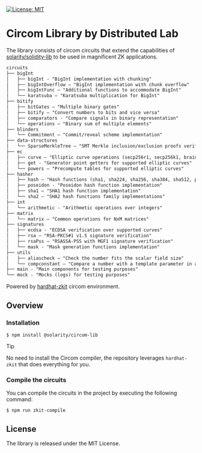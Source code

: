 [![License: MIT](https://img.shields.io/badge/License-MIT-yellow.svg)](https://opensource.org/licenses/MIT)

# Circom Library by Distributed Lab

The library consists of circom circuits that extend the capabilities of [solarity/solidity-lib](https://github.com/dl-solarity/solidity-lib) to be used in magnificent ZK applications.

```md
circuits
├── bigInt
│   ├── bigInt - "BigInt implementation with chunking"
│   ├── bigIntOverflow — "BigInt implementation with chunk overflow"
│   ├── bigIntFunc — "Additional functions to accommodate BigInt"
│   └── karatsuba — "Karatsuba multiplication for BigInt"
├── bitify
│   ├── bitGates — "Multiple binary gates"
│   ├── bitify — "Convert numbers to bits and vice versa"
│   ├── comparators - "Compare signals in binary representation"
│   └── operations — "Binary sum of multiple elements"
├── blinders
│   └── Commitment — "Commit/reveal scheme implementation"
├── data-structures    
│   └── SparseMerkleTree — "SMT Merkle inclusion/exclusion proofs verification"
├── ec
│   ├── curve — "Elliptic curve operations (secp256r1, secp256k1, brainpoolP256r1, brainpoolP384r1, secp384r1)"
│   ├── get - "Generator point getters for supported elliptic curves"
│   └── powers — "Precompute tables for supported elliptic curves"
├── hasher  
│   ├── hash — "Hash functions (sha1, sha224, sha256, sha384, sha512, poseidon)"
│   ├── poseidon - "Poseidon hash function implementation"
│   ├── sha1 — "SHA1 hash function implementation"
│   └── sha2 — "SHA2 hash functions family implementations"
├── int
│   └── arithmetic - "Arithmetic operations over integers" 
├── matrix
│   └── matrix — "Common operations for NxM matrices"
├── signatures
│   ├── ecdsa - "ECDSA verification over supported curves"
│   ├── rsa — "RSA-PKCS#1 v1.5 signature verification"
│   ├── rsaPss — "RSASSA-PSS with MGF1 signature verification"
│   └── mask - "Mask generation functions implementation"
├── utils
│   ├── aliascheck — "Check the number fits the scalar field size"
│   └── compconstant — "Compare a number with a template parameter in a binary form"
├── main - "Main components for testing purposes"
└── mock - "Mocks (logs) for testing purposes"
```

Powered by [hardhat-zkit](https://github.com/dl-solarity/hardhat-zkit) circom environment.

## Overview

### Installation

```console
$ npm install @solarity/circom-lib
```

> [!TIP]
> No need to install the Circom compiler, the repository leverages `hardhat-zkit` that does everything for you.

### Compile the circuits

You can compile the circuits in the project by executing the following command:

```console
$ npm run zkit-compile
```

## License

The library is released under the MIT License.
